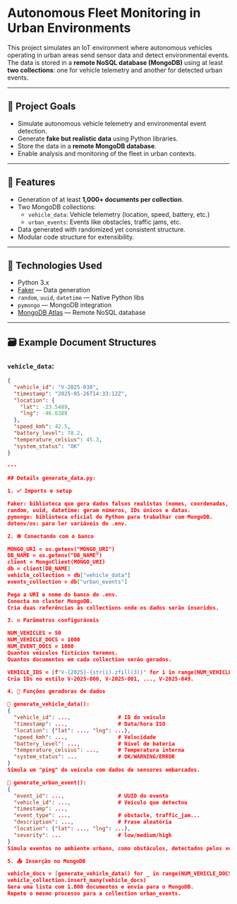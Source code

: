 # Autonomous Fleet Monitoring in Urban Environments

This project simulates an IoT environment where autonomous vehicles operating in urban areas send sensor data and detect environmental events. The data is stored in a **remote NoSQL database (MongoDB)** using at least **two collections**: one for vehicle telemetry and another for detected urban events.

---

## 🚀 Project Goals

- Simulate autonomous vehicle telemetry and environmental event detection.
- Generate **fake but realistic data** using Python libraries.
- Store the data in a **remote MongoDB database**.
- Enable analysis and monitoring of the fleet in urban contexts.

---

## 🧠 Features

- Generation of at least **1,000+ documents per collection**.
- Two MongoDB collections:
  - `vehicle_data`: Vehicle telemetry (location, speed, battery, etc.)
  - `urban_events`: Events like obstacles, traffic jams, etc.
- Data generated with randomized yet consistent structure.
- Modular code structure for extensibility.

---

## 🧰 Technologies Used

- Python 3.x
- [Faker](https://faker.readthedocs.io/en/master/) — Data generation
- `random`, `uuid`, `datetime` — Native Python libs
- `pymongo` — MongoDB integration
- [MongoDB Atlas](https://www.mongodb.com/cloud/atlas) — Remote NoSQL database

---

## 🗃️ Example Document Structures

### `vehicle_data`:
```json
{
  "vehicle_id": "V-2025-038",
  "timestamp": "2025-05-26T14:33:12Z",
  "location": {
    "lat": -23.5489,
    "lng": -46.6388
  },
  "speed_kmh": 42.5,
  "battery_level": 78.2,
  "temperature_celsius": 45.3,
  "system_status": "OK"
}

---

## Details generate_data.py:

1. ✅ Imports e setup

Faker: biblioteca que gera dados falsos realistas (nomes, coordenadas, frases...).
random, uuid, datetime: geram números, IDs únicos e datas.
pymongo: biblioteca oficial do Python para trabalhar com MongoDB.
dotenv/os: para ler variáveis do .env.

2. 🌐 Conectando com o banco

MONGO_URI = os.getenv("MONGO_URI")
DB_NAME = os.getenv("DB_NAME")
client = MongoClient(MONGO_URI)
db = client[DB_NAME]
vehicle_collection = db["vehicle_data"]
events_collection = db["urban_events"]

Pega a URI e nome do banco do .env.
Conecta no cluster MongoDB.
Cria duas referências às collections onde os dados serão inseridos.

3. ⚙️ Parâmetros configuráveis

NUM_VEHICLES = 50
NUM_VEHICLE_DOCS = 1000
NUM_EVENT_DOCS = 1000
Quantos veículos fictícios teremos.
Quantos documentos em cada collection serão gerados.

VEHICLE_IDS = [f"V-{2025}-{str(i).zfill(3)}" for i in range(NUM_VEHICLES)]
Cria IDs no estilo V-2025-000, V-2025-001, ..., V-2025-049.

4. 🧠 Funções geradoras de dados

🚗 generate_vehicle_data():
{
  "vehicle_id": ...,               # ID do veículo
  "timestamp": ...,                # Data/hora ISO
  "location": {"lat": ..., "lng": ...},
  "speed_kmh": ...,                # Velocidade
  "battery_level": ...,            # Nível de bateria
  "temperature_celsius": ...,      # Temperatura interna
  "system_status": ...             # OK/WARNING/ERROR
}
Simula um "ping" do veículo com dados de sensores embarcados.

🚧 generate_urban_event():
{
  "event_id": ...,                 # UUID do evento
  "vehicle_id": ...,               # Veículo que detectou
  "timestamp": ...,
  "event_type": ...,               # obstacle, traffic_jam...
  "description": ...,              # Frase aleatória
  "location": {"lat": ..., "lng": ...},
  "severity": ...                  # low/medium/high
}
Simula eventos no ambiente urbano, como obstáculos, detectados pelos veículos

5. 📤 Inserção no MongoDB

vehicle_docs = [generate_vehicle_data() for _ in range(NUM_VEHICLE_DOCS)]
vehicle_collection.insert_many(vehicle_docs)
Gera uma lista com 1.000 documentos e envia para o MongoDB.
Repete o mesmo processo para a collection urban_events.

